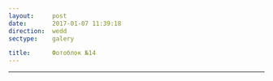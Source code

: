 ```yaml
---
layout:     post
date:       2017-01-07 11:39:18
direction:  wedd
sectype:    galery

title:      Фотоблок №14
---
```

					
<section class="wedd_galery">                       
    <div id="fotoblock-14" class="owl-carousel owl-theme same_galery">
        <a href="#galery" class="item"><div class="img_inline" style="background-image: url(../images/wedd/14_1.jpg)"></div></a>
        <a href="#galery" class="item"><div class="img_inline" style="background-image: url(../images/wedd/14_2.jpg)"></div></a>
        <a href="#galery" class="item"><div class="img_inline" style="background-image: url(../images/wedd/14_3.jpg)"></div></a>
        <a href="#galery" class="item"><div class="img_inline" style="background-image: url(../images/wedd/14_4.jpg)"></div></a>
        <a href="#galery" class="item"><div class="img_inline" style="background-image: url(../images/wedd/14_5.jpg)"></div></a>
        <a href="#galery" class="item"><div class="img_inline" style="background-image: url(../images/wedd/14_6.jpg)"></div></a>
    </div>
    <div class="container">
        <hr class="style-wedd">
    </div>
</section>
